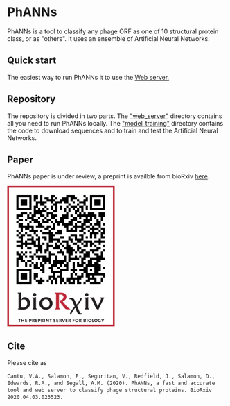 # PhANNs

PhANNs is a tool to classify any phage ORF as one of 10 structural protein class, or as "others". It uses an ensemble of Artificial Neural Networks.

## Quick start

The easiest way to run PhANNs it to use the [Web server.](https://edwards.sdsu.edu/phanns)

## Repository

The repository is divided in two parts. The ["web\_server"](https://github.com/Adrian-Cantu/PhANNs/tree/master/web_server) directory contains all you need to run PhANNs locally. The ["model\_training"](https://github.com/Adrian-Cantu/PhANNs/tree/master/model_training) directory contains the code to download sequences and to train and test the Artificial Neural Networks.


## Paper

PhANNs paper is under review, a preprint is availble from bioRxiv [here](https://www.biorxiv.org/content/10.1101/2020.04.03.023523v1).

[![PhANNs](qr.png)](https://www.biorxiv.org/content/10.1101/2020.04.03.023523v1)

## Cite

Please cite as
```
Cantu, V.A., Salamon, P., Seguritan, V., Redfield, J., Salamon, D., Edwards, R.A., and Segall, A.M. (2020). PhANNs, a fast and accurate tool and web server to classify phage structural proteins. BioRxiv 2020.04.03.023523.
```
